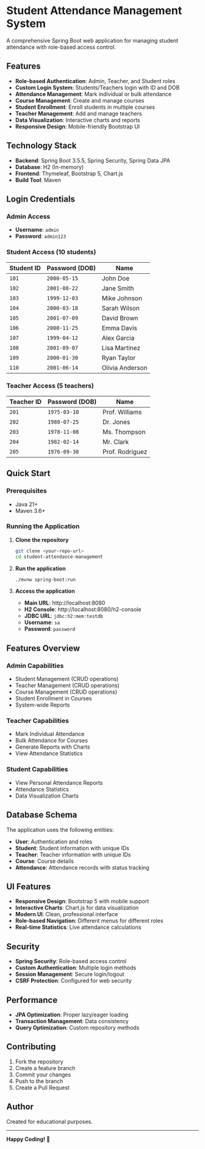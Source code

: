 # Student Attendance Management System

A comprehensive Spring Boot web application for managing student attendance with role-based access control.

## Features

- **Role-based Authentication**: Admin, Teacher, and Student roles
- **Custom Login System**: Students/Teachers login with ID and DOB
- **Attendance Management**: Mark individual or bulk attendance
- **Course Management**: Create and manage courses
- **Student Enrollment**: Enroll students in multiple courses
- **Teacher Management**: Add and manage teachers
- **Data Visualization**: Interactive charts and reports
- **Responsive Design**: Mobile-friendly Bootstrap UI

## Technology Stack

- **Backend**: Spring Boot 3.5.5, Spring Security, Spring Data JPA
- **Database**: H2 (In-memory)
- **Frontend**: Thymeleaf, Bootstrap 5, Chart.js
- **Build Tool**: Maven

## Login Credentials

### Admin Access
- **Username**: `admin`
- **Password**: `admin123`

### Student Access (10 students)
| Student ID | Password (DOB) | Name |
|------------|----------------|------|
| `101` | `2000-05-15` | John Doe |
| `102` | `2001-08-22` | Jane Smith |
| `103` | `1999-12-03` | Mike Johnson |
| `104` | `2000-03-18` | Sarah Wilson |
| `105` | `2001-07-09` | David Brown |
| `106` | `2000-11-25` | Emma Davis |
| `107` | `1999-04-12` | Alex Garcia |
| `108` | `2001-09-07` | Lisa Martinez |
| `109` | `2000-01-30` | Ryan Taylor |
| `110` | `2001-06-14` | Olivia Anderson |

### Teacher Access (5 teachers)
| Teacher ID | Password (DOB) | Name |
|------------|----------------|------|
| `201` | `1975-03-10` | Prof. Williams |
| `202` | `1980-07-25` | Dr. Jones |
| `203` | `1978-11-08` | Ms. Thompson |
| `204` | `1982-02-14` | Mr. Clark |
| `205` | `1976-09-30` | Prof. Rodriguez |

## Quick Start

### Prerequisites
- Java 21+
- Maven 3.6+

### Running the Application

1. **Clone the repository**
   ```bash
   git clone <your-repo-url>
   cd student-attendance-management
   ```

2. **Run the application**
   ```bash
   ./mvnw spring-boot:run
   ```

3. **Access the application**
   - **Main URL**: http://localhost:8080
   - **H2 Console**: http://localhost:8080/h2-console
   - **JDBC URL**: `jdbc:h2:mem:testdb`
   - **Username**: `sa`
   - **Password**: `password`

## Features Overview

### Admin Capabilities
- Student Management (CRUD operations)
- Teacher Management (CRUD operations)
- Course Management (CRUD operations)
- Student Enrollment in Courses
- System-wide Reports

### Teacher Capabilities
- Mark Individual Attendance
- Bulk Attendance for Courses
- Generate Reports with Charts
- View Attendance Statistics

### Student Capabilities
- View Personal Attendance Reports
- Attendance Statistics
- Data Visualization Charts

## Database Schema

The application uses the following entities:
- **User**: Authentication and roles
- **Student**: Student information with unique IDs
- **Teacher**: Teacher information with unique IDs
- **Course**: Course details
- **Attendance**: Attendance records with status tracking

## UI Features

- **Responsive Design**: Bootstrap 5 with mobile support
- **Interactive Charts**: Chart.js for data visualization
- **Modern UI**: Clean, professional interface
- **Role-based Navigation**: Different menus for different roles
- **Real-time Statistics**: Live attendance calculations

## Security

- **Spring Security**: Role-based access control
- **Custom Authentication**: Multiple login methods
- **Session Management**: Secure login/logout
- **CSRF Protection**: Configured for web security

## Performance

- **JPA Optimization**: Proper lazy/eager loading
- **Transaction Management**: Data consistency
- **Query Optimization**: Custom repository methods

## Contributing

1. Fork the repository
2. Create a feature branch
3. Commit your changes
4. Push to the branch
5. Create a Pull Request

## Author

Created for educational purposes.

---

**Happy Coding! 🚀**

